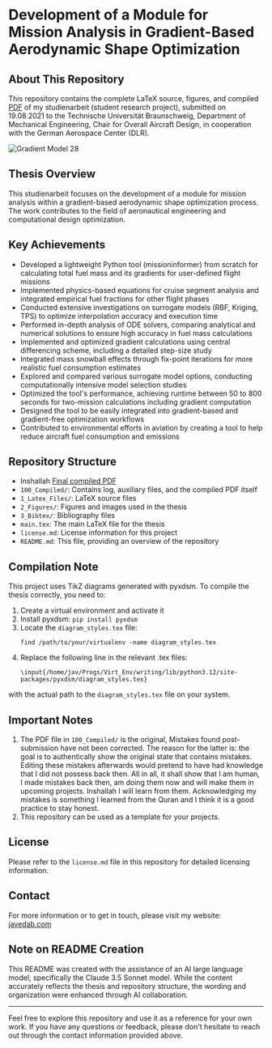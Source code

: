 # Development of a Module for Mission Analysis in Gradient-Based Aerodynamic Shape Optimization

## About This Repository

This repository contains the complete LaTeX source, figures, and compiled [PDF](100_Compiled/main.pdf) of my studienarbeit (student research project), submitted on 19.08.2021 to the Technische Universität Braunschweig, Department of Mechanical Engineering, Chair for Overall Aircraft Design, in cooperation with the German Aerospace Center (DLR).

![Gradient Model 28](2_Figures/0_Deco/grad_Model_28-1.png)

## Thesis Overview

This studienarbeit focuses on the development of a module for mission analysis within a gradient-based aerodynamic shape optimization process. The work contributes to the field of aeronautical engineering and computational design optimization.

## Key Achievements

* Developed a lightweight Python tool (missioninformer) from scratch for calculating total fuel mass and its gradients for user-defined flight missions
* Implemented physics-based equations for cruise segment analysis and integrated empirical fuel fractions for other flight phases
* Conducted extensive investigations on surrogate models (RBF, Kriging, TPS) to optimize interpolation accuracy and execution time
* Performed in-depth analysis of ODE solvers, comparing analytical and numerical solutions to ensure high accuracy in fuel mass calculations
* Implemented and optimized gradient calculations using central differencing scheme, including a detailed step-size study
* Integrated mass snowball effects through fix-point iterations for more realistic fuel consumption estimates
* Explored and compared various surrogate model options, conducting computationally intensive model selection studies
* Optimized the tool's performance, achieving runtime between 50 to 800 seconds for two-mission calculations including gradient computation
* Designed the tool to be easily integrated into gradient-based and gradient-free optimization workflows
* Contributed to environmental efforts in aviation by creating a tool to help reduce aircraft fuel consumption and emissions


## Repository Structure

- Inshallah [Final compiled PDF](100_Compiled/main.pdf)
- `100_Compiled/`: Contains log, auxiliary files, and the compiled PDF itself
- `1_Latex_Files/`: LaTeX source files
- `2_Figures/`: Figures and images used in the thesis
- `3_Bibtex/`: Bibliography files
- `main.tex`: The main LaTeX file for the thesis
- `license.md`: License information for this project
- `README.md`: This file, providing an overview of the repository

## Compilation Note

This project uses TikZ diagrams generated with pyxdsm. To compile the thesis correctly, you need to:

1. Create a virtual environment and activate it
2. Install pyxdsm: `pip install pyxdsm`
3. Locate the `diagram_styles.tex` file:
   ```
   find /path/to/your/virtualenv -name diagram_styles.tex
   ```
4. Replace the following line in the relevant .tex files:
    ```
    \input{/home/jav/Progs/Virt_Env/writing/lib/python3.12/site-packages/pyxdsm/diagram_styles.tex}
    ```
with the actual path to the `diagram_styles.tex` file on your system.

## Important Notes

1. The PDF file in `100_Compiled/` is the original, Mistakes found post-submission have not been corrected. The reason for the latter is: the goal is to authentically show the original state that contains mistakes. Editing these mistakes afterwards would pretend to have had knowledge that I did not possess back then. All in all, it shall show that I am human, I made mistakes back then, am doing them now and will make them in upcoming projects. Inshallah I will learn from them. Acknowledging my mistakes is something I learned from the Quran and I think it is a good practice to stay honest.
2. This repository can be used as a template for your projects.

## License

Please refer to the `license.md` file in this repository for detailed licensing information.


## Contact

For more information or to get in touch, please visit my website: [javedab.com](https://javedab.com)

## Note on README Creation

This README was created with the assistance of an AI large language model, specifically the Claude 3.5 Sonnet model. While the content accurately reflects the thesis and repository structure, the wording and organization were enhanced through AI collaboration.

---

Feel free to explore this repository and use it as a reference for your own work. If you have any questions or feedback, please don't hesitate to reach out through the contact information provided above.